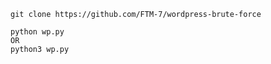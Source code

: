 ```
git clone https://github.com/FTM-7/wordpress-brute-force
```
```
python wp.py
OR
python3 wp.py
```

